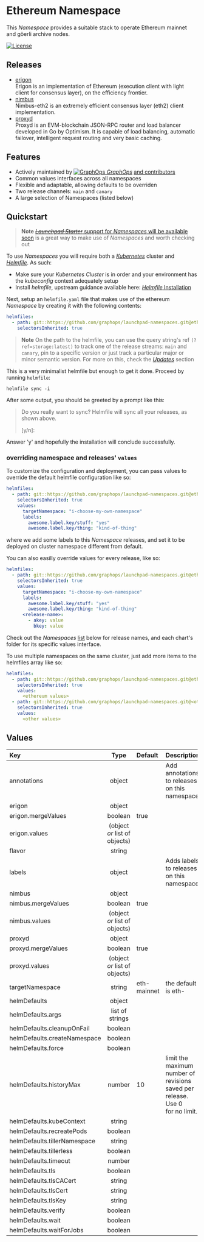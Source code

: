 

# Ethereum Namespace

This *Namespace* provides a suitable stack to operate Ethereum mainnet and göerli archive nodes.

[![License](https://img.shields.io/badge/License-Apache%202.0-blue.svg)](https://opensource.org/licenses/Apache-2.0)

## Releases
- [erigon](/erigon)<br>
Erigon is an implementation of Ethereum (execution client with light client for consensus layer), on the efficiency frontier.
- [nimbus](/nimbus)<br>
Nimbus-eth2 is an extremely efficient consensus layer (eth2) client implementation.
- [proxyd](/proxyd)<br>
Proxyd is an EVM-blockchain JSON-RPC router and load balancer developed in Go by Optimism. It is capable of load balancing, automatic failover, intelligent request routing and very basic caching.

## Features

- Actively maintained by [![GraphOps](https://avatars.githubusercontent.com/u/85314764?s=12&v=4) *GraphOps*](https://graphops.xyz) [and contributors](/graphs/contributors)
- Common values interfaces across all namespaces
- Flexible and adaptable, allowing defaults to be overriden
- Two release channels: `main` and `canary`
- A large selection of Namespaces (listed below)

## Quickstart

> **Note**
> [~~*Launchpad Starter*~~ support for *Namespaces* will be available soon](https://github.com/graphops/launchpad-starter) is a great way to make use of *Namespaces* and worth checking out

To use *Namespaces* you will require both a [*Kubernetes*](https://kubernetes.io) cluster and [*Helmfile*](https://github.com/helmfile/helmfile).
As such:
- Make sure your *Kubernetes* *Cluster* is in order and your environment has the *kubeconfig* context adequately setup
- Install *helmfile*, upstream guidance available here: [*Helmfile* Installation](https://github.com/helmfile/helmfile#installation)

Next, setup an `helmfile.yaml` file that makes use of the ethereum *Namespace* by creating it with the following contents:
```yaml
helmfiles:
  - path: git::https://github.com/graphops/launchpad-namespaces.git@ethereum/helmfile.yaml?ref=ethereum:latest
    selectorsInherited: true
```

> **Note**
> On the path to the helmfile, you can use the query string's ref `(?ref=storage:latest)` to track one of the release streams: `main` and `canary`, pin to a specific version or just track a particular major or minor semantic version.
> For more on this, check the [*Updates*](/README.md#Updates) section

This is a very minimalist helmfile but enough to get it done.
Proceed by running `helmfile`:
```shell
helmfile sync -i
```

After some output, you should be greeted by a prompt like this:
> Do you really want to sync?
>   Helmfile will sync all your releases, as shown above.
>
>  [y/n]:

Answer 'y' and hopefully the installation will conclude successfully.

### overriding namespace and releases' `values`

To customize the configuration and deployment, you can pass values to override the default helmfile configuration like so:
```yaml
helmfiles:
  - path: git::https://github.com/graphops/launchpad-namespaces.git@ethereum/helmfile.yaml?ref=ethereum:latest
    selectorsInherited: true
    values:
      targetNamespace: "i-choose-my-own-namespace"
      labels:
        awesome.label.key/stuff: "yes"
        awesome.label.key/thing: "kind-of-thing"
```

where we add some labels to this *Namespace* releases, and set it to be deployed on cluster namespace different from default.

You can also easilly override values for every release, like so:
```yaml
helmfiles:
  - path: git::https://github.com/graphops/launchpad-namespaces.git@ethereum/helmfile.yaml?ref=ethereum:latest
    selectorsInherited: true
    values:
      targetNamespace: "i-choose-my-own-namespace"
      labels:
        awesome.label.key/stuff: "yes"
        awesome.label.key/thing: "kind-of-thing"
      <release-name>:
        - akey: value
          bkey: value
```

Check out the *Namespaces* [list](/README.md#namespaces) below for release names, and each chart's folder for its specific values interface.

To use multiple namespaces on the same cluster, just add more items to the helmfiles array like so:
```yaml
helmfiles:
  - path: git::https://github.com/graphops/launchpad-namespaces.git@ethereum/helmfile.yaml?ref=ethereum:latest
    selectorsInherited: true
    values:
      <ethereum values>
  - path: git::https://github.com/graphops/launchpad-namespaces.git@<other namespace>/helmfile.yaml?ref=<other namespace>:latest
    selectorsInherited: true
    values:
      <other values>
```

## Values

| Key | Type | Default | Description |
| :--- | :---: | :--- | :--- |
annotations | object |  | Add annotations to releases on this namespace |
erigon | object |  |  |
erigon.mergeValues | boolean | true |  |
erigon.values | (object *or* list of objects) |  |  |
flavor | string |  |  |
labels | object |  | Adds labels to releases on this namespace |
nimbus | object |  |  |
nimbus.mergeValues | boolean | true |  |
nimbus.values | (object *or* list of objects) |  |  |
proxyd | object |  |  |
proxyd.mergeValues | boolean | true |  |
proxyd.values | (object *or* list of objects) |  |  |
targetNamespace | string | eth-mainnet | the default is eth-<flavor> |
helmDefaults | object |  |  |
helmDefaults.args | list of strings |  |  |
helmDefaults.cleanupOnFail | boolean |  |  |
helmDefaults.createNamespace | boolean |  |  |
helmDefaults.force | boolean |  |  |
helmDefaults.historyMax | number | 10 | limit the maximum number of revisions saved per release. Use 0<br>for no limit. |
helmDefaults.kubeContext | string |  |  |
helmDefaults.recreatePods | boolean |  |  |
helmDefaults.tillerNamespace | string |  |  |
helmDefaults.tillerless | boolean |  |  |
helmDefaults.timeout | number |  |  |
helmDefaults.tls | boolean |  |  |
helmDefaults.tlsCACert | string |  |  |
helmDefaults.tlsCert | string |  |  |
helmDefaults.tlsKey | string |  |  |
helmDefaults.verify | boolean |  |  |
helmDefaults.wait | boolean |  |  |
helmDefaults.waitForJobs | boolean |  |  |


